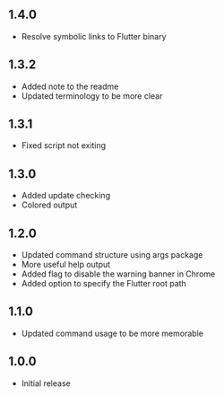 ## 1.4.0
- Resolve symbolic links to Flutter binary

## 1.3.2
- Added note to the readme
- Updated terminology to be more clear

## 1.3.1
- Fixed script not exiting

## 1.3.0
- Added update checking
- Colored output

## 1.2.0
- Updated command structure using args package
- More useful help output
- Added flag to disable the warning banner in Chrome
- Added option to specify the Flutter root path

## 1.1.0
- Updated command usage to be more memorable

## 1.0.0
- Initial release
